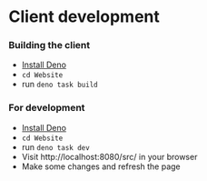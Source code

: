 # Client development

### Building the client

- [Install Deno](https://deno.land/#installation)
- `cd Website`
- run `deno task build`

### For development

- [Install Deno](https://deno.land/#installation)
- `cd Website`
- run `deno task dev`
- Visit http://localhost:8080/src/ in your browser
- Make some changes and refresh the page

